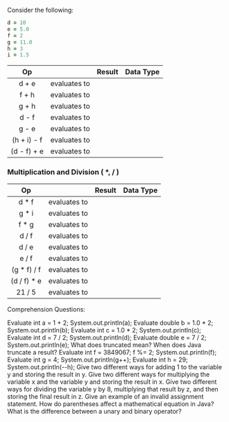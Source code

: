 
Consider the following:
```ruby
d = 10
e = 5.0
f = 2
g = 11.0
h = 3
i = 1.5
```

| Op |   | Result | Data Type |
|:---: |:---:| :---: | :---: |
| d + e | evaluates to |   |   |
| f + h | evaluates to |  |  |
| g + h | evaluates to |  |  |
| d - f | evaluates to |  |  |
| g - e | evaluates to |  |  |
| (h + i) - f | evaluates to |  |  |
| (d - f) + e | evaluates to |   |   |



### Multiplication and Division ( *, / )  

| Op |   | Result | Data Type |
|:---: |:---:| :---: | :---: |
| d * f | evaluates to |  |  |
| g * i | evaluates to |  |  |
| f * g | evaluates to |  |  |
| d / f | evaluates to |  |  |
| d / e | evaluates to |  |  |
| e / f | evaluates to |  |  |
| (g * f) / f | evaluates to |  |  |
| (d / f) * e | evaluates to |  |  |
| 21 / 5 | evaluates to |  |  |




Comprehension Questions:

Evaluate int a = 1 + 2; System.out.println(a);
Evaluate double b = 1.0 * 2; System.out.println(b);
Evaluate int c = 1.0 * 2; System.out.println(c);
Evaluate int d = 7 / 2; System.out.println(d);
Evaluate double e = 7 / 2; System.out.println(e);
What does truncated mean?  When does Java truncate a result?
Evaluate int f = 3849067; f %= 2; System.out.println(f);
Evaluate int g = 4; System.out.println(g++);
Evaluate int h = 29; System.out.println(--h);
Give two different ways for adding 1 to the variable y and storing the result in y.
Give two different ways for multiplying the variable x and the variable y and storing the result in x.
Give two different ways for dividing the variable y by 8, multiplying that result by z, and then storing the final result in z.
Give an example of an invalid assignment statement.
How do parentheses affect a mathematical equation in Java?
What is the difference between a unary and binary operator?

